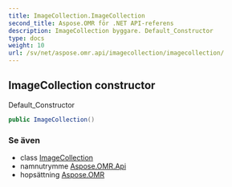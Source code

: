 ```yaml
---
title: ImageCollection.ImageCollection
second_title: Aspose.OMR för .NET API-referens
description: ImageCollection byggare. Default_Constructor
type: docs
weight: 10
url: /sv/net/aspose.omr.api/imagecollection/imagecollection/
---
```

## ImageCollection constructor

Default_Constructor

```csharp
public ImageCollection()
```

### Se även

* class [ImageCollection](../)
* namnutrymme [Aspose.OMR.Api](../../imagecollection/)
* hopsättning [Aspose.OMR](../../../)


